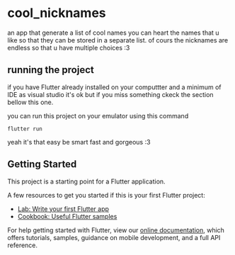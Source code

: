 # cool_nicknames

an app that generate a list of cool names you can heart the names that u like  so that they can be stored in a separate list.
of cours the  nicknames are endless so that u have multiple choices :3

## running the project

if you have Flutter already installed on your computtter and a minimum of IDE as visual studio it's ok but if you miss something ckeck the section bellow this one.

you can run this project on your emulator using this command

```
flutter run
```

yeah it's that easy be smart fast and gorgeous :3

## Getting Started

This project is a starting point for a Flutter application.

A few resources to get you started if this is your first Flutter project:

- [Lab: Write your first Flutter app](https://flutter.dev/docs/get-started/codelab)
- [Cookbook: Useful Flutter samples](https://flutter.dev/docs/cookbook)

For help getting started with Flutter, view our
[online documentation](https://flutter.dev/docs), which offers tutorials,
samples, guidance on mobile development, and a full API reference.

